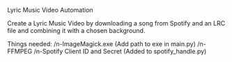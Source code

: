 Lyric Music Video Automation

Create a Lyric Music Video by downloading a song from Spotify and an LRC file and combining it with a chosen background.

Things needed:
/n-ImageMagick.exe (Add path to exe in main.py)
/n-FFMPEG
/n-Spotify Client ID and Secret (Added to spotify_handle.py)
